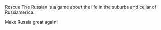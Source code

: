 Rescue The Russian is a game about the life in the suburbs and cellar of Russiamerica.


Make Russia great again!
